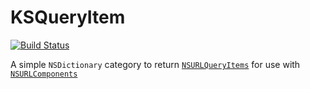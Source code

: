 # KSQueryItem

[![Build Status](https://travis-ci.org/Keithbsmiley/KSQueryItem.svg?branch=master)](https://travis-ci.org/Keithbsmiley/KSQueryItem)

A simple `NSDictionary` category to return
[`NSURLQueryItems`][NSURLQueryItem] for use with
[`NSURLComponents`][NSURLComponents]

[NSURLQueryItem]: https://developer.apple.com/library/prerelease/ios/documentation/Foundation/Reference/NSURLQueryItem_Class/index.html
[NSURLComponents]: https://developer.apple.com/library/prerelease/ios/documentation/Foundation/Reference/NSURLComponents_class/index.html
